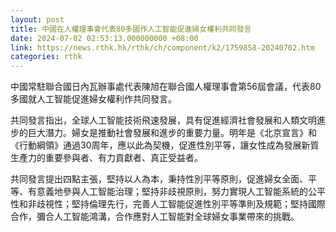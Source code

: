 ```yaml
---
layout: post
title: 中國在人權理事會代表80多國作人工智能促進婦女權利共同發言
date: 2024-07-02 02:53:13.000000000 +08:00
link: https://news.rthk.hk/rthk/ch/component/k2/1759858-20240702.htm
categories: rthk
---
```


中國常駐聯合國日內瓦辦事處代表陳旭在聯合國人權理事會第56屆會議，代表80多國就人工智能促進婦女權利作共同發言。

共同發言指出，全球人工智能技術飛速發展，具有促進經濟社會發展和人類文明進步的巨大潛力。婦女是推動社會發展和進步的重要力量。明年是《北京宣言》和《行動綱領》通過30周年，應以此為契機，促進性別平等，讓女性成為發展新質生產力的重要參與者、有力貢獻者、真正受益者。

共同發言提出四點主張，堅持以人為本，秉持性別平等原則，促進婦女全面、平等、有意義地參與人工智能治理；堅持非歧視原則，努力實現人工智能系統的公平性和非歧視性；堅持倫理先行，完善人工智能促進性別平等準則及規範；堅持國際合作，彌合人工智能鴻溝，合作應對人工智能對全球婦女事業帶來的挑戰。
